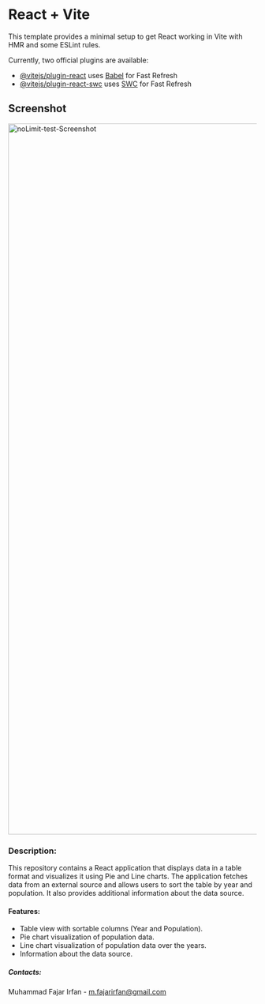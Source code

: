 # React + Vite

This template provides a minimal setup to get React working in Vite with HMR and some ESLint rules.

Currently, two official plugins are available:

- [@vitejs/plugin-react](https://github.com/vitejs/vite-plugin-react/blob/main/packages/plugin-react/README.md) uses [Babel](https://babeljs.io/) for Fast Refresh
- [@vitejs/plugin-react-swc](https://github.com/vitejs/vite-plugin-react-swc) uses [SWC](https://swc.rs/) for Fast Refresh

## Screenshot

<img width="1440" alt="noLimit-test-Screenshot" src="/Users/mfajarirfan/Projects/noLimit-test/src/assets/noLimit-test-Screenshot.png">

### Description:

This repository contains a React application that displays data in a table format and visualizes it using Pie and Line charts. The application fetches data from an external source and allows users to sort the table by year and population. It also provides additional information about the data source.

#### Features:

- Table view with sortable columns (Year and Population).
- Pie chart visualization of population data.
- Line chart visualization of population data over the years.
- Information about the data source.

##### Contacts:

Muhammad Fajar Irfan - m.fajarirfan@gmail.com